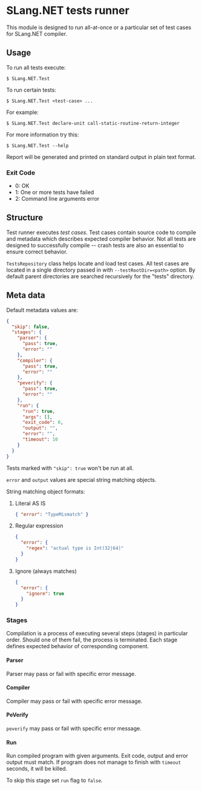 # SLang.NET tests runner

This module is designed to run all-at-once or a particular set of test cases
for SLang.NET compiler.

## Usage

To run all tests execute:

`$ SLang.NET.Test`

To run certain tests:

`$ SLang.NET.Test <test-case> ...`

For example:

`$ SLang.NET.Test declare-unit call-static-routine-return-integer`

For more information try this:

`$ SLang.NET.Test --help`

Report will be generated and printed on standard output in plain text format.

### Exit Code

 * 0: OK
 * 1: One or more tests have failed
 * 2: Command line arguments error

## Structure

Test runner executes _test cases_. Test cases contain source code to compile and
metadata which describes expected compiler behavior. Not all tests are designed
to successfully compile -- crash tests are also an essential to ensure correct
behavior.

`TestsRepository` class helps locate and load test cases. All test cases are
located in a single directory passed in with `--testRootDir=<path>` option. By
default parent directories are searched recursively for the "tests" directory.

## Meta data

Default metadata values are:

```json
{
  "skip": false,
  "stages": {
    "parser": {
      "pass": true,
      "error": ""
    },
    "compiler": {
      "pass": true,
      "error": ""
    },
    "peverify": {
      "pass": true,
      "error": ""
    },
    "run": {
      "run": true,
      "args": [],
      "exit_code": 0,
      "output": "",
      "error": "",
      "timeout": 10
    }
  }
}
```

Tests marked with `"skip": true` won't be run at all.

`error` and `output` values are special string matching objects.

String matching object formats:

 1. Literal AS IS
    ```json
    { "error": "TypeMismatch" }
    ```
 2. Regular expression
    ```json
    {
      "error": {
        "regex": "actual type is Int(32|64)"
      }
    }
    ```
 3. Ignore (always matches)
    ```json
    {
      "error": {
        "ignore": true
      }
    }
    ```

### Stages

Compilation is a process of executing several steps (stages) in particular
order. Should one of them fail, the process is terminated. Each stage defines
expected behavior of  corresponding component.

#### Parser

Parser may pass or fail with specific error message.

#### Compiler

Compiler may pass or fail with specific error message.

#### PeVerify

`peverify` may pass or fail with specific error message.

#### Run

Run compiled program with given arguments. Exit code, output and error output
must match. If program does not manage to finish with `timeout` seconds, it
will be killed.

To skip this stage set `run` flag to `false`.
